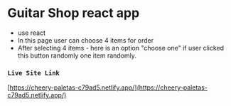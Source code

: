 # Guitar Shop react app

- use react
- In this page user can choose 4 items for order
- After selecting 4 items - here is an option "choose one" if user clicked this button randomly one item randomly.

### `Live Site Link` 

[https://cheery-paletas-c79ad5.netlify.app/](https://cheery-paletas-c79ad5.netlify.app/)
